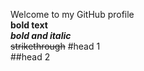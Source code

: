 Welcome to my GitHub profile  
**bold text**  
***bold and italic***  
~~strikethrough~~
#head 1   
##head 2
